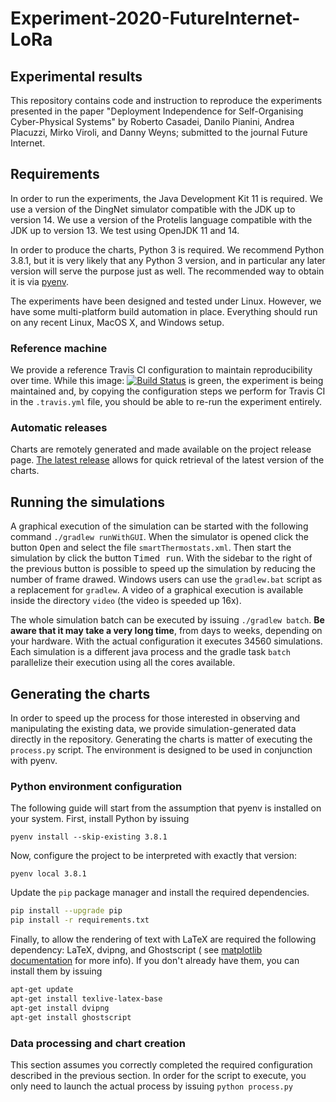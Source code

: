 # Experiment-2020-FutureInternet-LoRa

## Experimental results

This repository contains code and instruction to reproduce the experiments presented in the paper "Deployment Independence for Self-Organising Cyber-Physical Systems" by Roberto Casadei, Danilo Pianini, Andrea Placuzzi, Mirko Viroli, and Danny Weyns; submitted to the journal Future Internet.

## Requirements

In order to run the experiments, the Java Development Kit 11 is required.
We use a version of the DingNet simulator compatible with the JDK up to version 14.
We use a version of the Protelis language compatible with the JDK up to version 13.
We test using OpenJDK 11 and 14.

In order to produce the charts, Python 3 is required.
We recommend Python 3.8.1,
but it is very likely that any Python 3 version,
and in particular any later version will serve the purpose just as well.
The recommended way to obtain it is via [pyenv](https://github.com/pyenv/pyenv).

The experiments have been designed and tested under Linux.
However, we have some multi-platform build automation in place.
Everything should run on any recent Linux, MacOS X, and Windows setup.

### Reference machine

We provide a reference Travis CI configuration to maintain reproducibility over time.
While this image: [![Build Status](https://travis-ci.com/aPlacuzzi/Experiment-2020-FutureInternet-LoRa.svg?branch=master)](https://travis-ci.com/aPlacuzzi/Experiment-2020-FutureInternet-LoRa)
is green, the experiment is being maintained and,
by copying the configuration steps we perform for Travis CI in the `.travis.yml` file,
you should be able to re-run the experiment entirely.

### Automatic releases

Charts are remotely generated and made available on the project release page.
[The latest release](https://github.com/aPlacuzzi/Experiment-2020-FutureInternet-LoRa/releases/latest)
allows for quick retrieval of the latest version of the charts.

## Running the simulations

A graphical execution of the simulation can be started with the following command
`./gradlew runWithGUI`.
When the simulator is opened click the button <kbd>Open</kbd> and select the file `smartThermostats.xml`.
Then start the simulation by click the button <kbd>Timed run</kbd>.
With the sidebar to the right of the previous button is possible to speed up the simulation by reducing the number of frame drawed.
Windows users can use the `gradlew.bat` script as a replacement for `gradlew`.
A video of a graphical execution is available inside the directory `video` (the video is speeded up 16x).

The whole simulation batch can be executed by issuing `./gradlew batch`.
**Be aware that it may take a very long time**, from days to weeks, depending on your hardware.
With the actual configuration it executes 34560 simulations.
Each simulation is a different java process and the gradle task `batch` parallelize their execution using all the cores available. 

## Generating the charts

In order to speed up the process for those interested in observing and manipulating the existing data,
we provide simulation-generated data directly in the repository.
Generating the charts is matter of executing the `process.py` script.
The environment is designed to be used in conjunction with pyenv.

### Python environment configuration

The following guide will start from the assumption that pyenv is installed on your system.
First, install Python by issuing

``pyenv install --skip-existing 3.8.1``

Now, configure the project to be interpreted with exactly that version:

``pyenv local 3.8.1``

Update the `pip` package manager and install the required dependencies.

```bash
pip install --upgrade pip
pip install -r requirements.txt
```

Finally, to allow the rendering of text with LaTeX are required the following dependency: LaTeX, dvipng, and Ghostscript (
see [matplotlib documentation](https://matplotlib.org/3.2.1/tutorials/text/usetex.html) for more info).
If you don't already have them, you can install them by issuing

```bash
apt-get update
apt-get install texlive-latex-base
apt-get install dvipng
apt-get install ghostscript
```


### Data processing and chart creation

This section assumes you correctly completed the required configuration described in the previous section.
In order for the script to execute, you only need to launch the actual process by issuing `python process.py`

